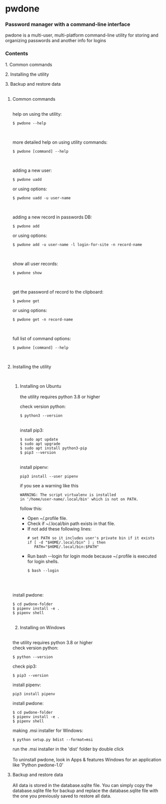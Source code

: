 # pwdone

### Password manager with a command-line interface

pwdone is a multi-user, multi-platform command-line utility for storing and organizing passwords and another info for
logins

### Contents
1\. Common commands

2\. Installing the utility

3\. Backup and restore data
<br>
<br>

1. Common commands
   <br>
   <br>

   help on using the utility:
   ```
   $ pwdone --help
   ```
   <br>   

   more detailed help on using utility commands:
   ```
   $ pwdone [command] --help
   ```
   <br>   

   adding a new user:
   ```
   $ pwdone uadd
   ```
   or using options:
   ```
   $ pwdone uadd -u user-name
   ``` 
   <br>      

   adding a new record in passwords DB:
   ```
   $ pwdone add
   ```
   or using options:
   ```
   $ pwdone add -u user-name -l login-for-site -n record-name
   ```
   <br>   

   show all user records:
   ```
   $ pwdone show
   ```
   <br>   

   get the password of record to the clipboard:
   ```
   $ pwdone get
   ```
   or using options:
   ```
   $ pwdone get -n record-name
   ```
   <br>   

   full list of command options:
   ```
   $ pwdone [command] --help
   ```
   <br>  

2. Installing the utility

   <br>

    1. Installing on Ubuntu
       <br>   
       the utility requires python 3.8 or higher

       check version python:
       ```
       $ python3 --version
       ```
       <br>
       install pip3:
       
       ```
       $ sudo apt update
       $ sudo apt upgrade
       $ sudo apt install python3-pip
       $ pip3 --version
       ```
       <br>
       install pipenv:
       
       ```
       pip3 install --user pipenv
       ```
       if you see a warning like this
       ```
       WARNING: The script virtualenv is installed 
       in '/home/user-name/.local/bin' which is not on PATH.
       ```
       follow this:
         - Open ~/.profile file.
         - Check if ~/.local/bin path exists in that file.
         - If not add these following lines:
            ```
            # set PATH so it includes user's private bin if it exists
            if [ -d "$HOME/.local/bin" ] ; then
               PATH="$HOME/.local/bin:$PATH"
            ```
         - Run bash --login for login mode because ~/.profile 
           is executed for login shells.
           ```
           $ bash --login
           ```
           <br>
    <br>      

    install pwdone:
    ```
    $ cd pwdone-folder
    $ pipenv install -e .
    $ pipenv shell
    ```
    <br>                 

    2. Installing on Windows
   
   <br>
   
   the utility requires python 3.8 or higher<br> 
   check version python:
   ```
   $ python --version
   ```
   
   check pip3:
   ```
   $ pip3 --version
   ```
   install pipenv:
   
   ```
   pip3 install pipenv
   ```    

   install pwdone:
   ```
   $ cd pwdone-folder
   $ pipenv install -e .
   $ pipenv shell
   ```   

   making .msi installer for Windows:
   ```
   $ python setup.py bdist --format=msi
   ```   

   run the .msi installer in the 'dist' folder by double click
   <br>
   <br>
   To uninstall pwdone, look in Apps & features Windows 
   for an application like 'Python pwdone-1.0'
   

3. Backup and restore data
   <br>
   <br>
   All data is stored in the database.sqlite file. 
   You can simply copy the database.sqlite file for 
   backup and replace the database.sqlite file with 
   the one you previously saved to restore all data.